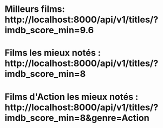 # Milleurs films: http://localhost:8000/api/v1/titles/?imdb_score_min=9.6

# Films les mieux notés : http://localhost:8000/api/v1/titles/?imdb_score_min=8

# Films d'Action les mieux notés : http://localhost:8000/api/v1/titles/?imdb_score_min=8&genre=Action